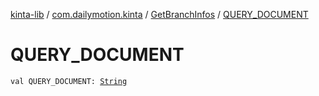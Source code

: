 [kinta-lib](../../index.md) / [com.dailymotion.kinta](../index.md) / [GetBranchInfos](index.md) / [QUERY_DOCUMENT](./-q-u-e-r-y_-d-o-c-u-m-e-n-t.md)

# QUERY_DOCUMENT

`val QUERY_DOCUMENT: `[`String`](https://kotlinlang.org/api/latest/jvm/stdlib/kotlin/-string/index.html)